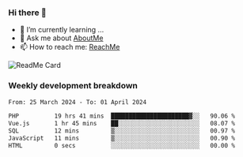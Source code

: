 ### Hi there 👋

- 🌱 I’m currently learning ...
- 💬 Ask me about [AboutMe](https://www.itzcy.com/about)
- 📫 How to reach me: [ReachMe](https://www.itzcy.com/about)

![ReadMe Card](https://github-readme-stats-ten-gilt.vercel.app/api?username=SuperChenYun&show_icons=true&title_color=fff&icon_color=79ff97&text_color=9f9f9f&bg_color=151515&hide_border=true)

### Weekly development breakdown
<!--START_SECTION:waka-->

```txt
From: 25 March 2024 - To: 01 April 2024

PHP          19 hrs 41 mins  ██████████████████████▓░░   90.06 %
Vue.js       1 hr 45 mins    ██░░░░░░░░░░░░░░░░░░░░░░░   08.07 %
SQL          12 mins         ▒░░░░░░░░░░░░░░░░░░░░░░░░   00.97 %
JavaScript   11 mins         ▒░░░░░░░░░░░░░░░░░░░░░░░░   00.90 %
HTML         0 secs          ░░░░░░░░░░░░░░░░░░░░░░░░░   00.00 %
```

<!--END_SECTION:waka-->
